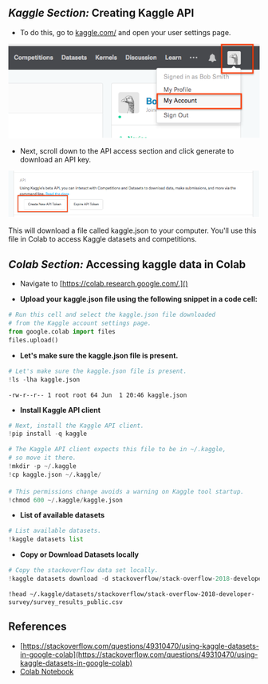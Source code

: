 
## _Kaggle Section:_ Creating Kaggle API

* To do this, go to [kaggle.com/](kaggle.com/) and open your user settings page.

![kaggle_colab_1](assets/kaggle_colab_1.png)
* Next, scroll down to the API access section and click generate to download an API key.

![kaggle_colab_2](assets/kaggle_colab_2.png)

This will download a file called kaggle.json to your computer. You'll use this file in Colab to access Kaggle datasets and competitions.

## _Colab Section:_ Accessing kaggle data in Colab

* Navigate to [https://colab.research.google.com/.]()

* **Upload your kaggle.json file using the following snippet in a code cell:**


```py
# Run this cell and select the kaggle.json file downloaded
# from the Kaggle account settings page.
from google.colab import files
files.upload()
```



* **Let's make sure the kaggle.json file is present.**


```py
# Let's make sure the kaggle.json file is present.
!ls -lha kaggle.json
```

    -rw-r--r-- 1 root root 64 Jun  1 20:46 kaggle.json



* **Install Kaggle API client**


```py
# Next, install the Kaggle API client.
!pip install -q kaggle
```


```py
# The Kaggle API client expects this file to be in ~/.kaggle,
# so move it there.
!mkdir -p ~/.kaggle
!cp kaggle.json ~/.kaggle/

# This permissions change avoids a warning on Kaggle tool startup.
!chmod 600 ~/.kaggle/kaggle.json
```

* **List of available datasets**


```py
# List available datasets.
!kaggle datasets list
```

* **Copy or Download Datasets locally**


```py
# Copy the stackoverflow data set locally.
!kaggle datasets download -d stackoverflow/stack-overflow-2018-developer-survey
```

    


```
!head ~/.kaggle/datasets/stackoverflow/stack-overflow-2018-developer-survey/survey_results_public.csv
```



## References
* [https://stackoverflow.com/questions/49310470/using-kaggle-datasets-in-google-colab](https://stackoverflow.com/questions/49310470/using-kaggle-datasets-in-google-colab)
* [Colab Notebook](https://colab.research.google.com/drive/1DofKEdQYaXmDWBzuResXWWvxhLgDeVyl)
